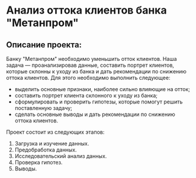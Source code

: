 # Анализ оттока клиентов банка "Метанпром"
## Описание проекта:

Банку "Метанпром" необходимо уменьшить отток клиентов. Наша задача — проанализировав данные, составить портрет клиентов, которые склонны к уходу из банка и дать рекомендации по снижению оттока клиентов. Для этого необходимо выполнить следующee:

* выделить основные признаки, наиболее сильно влияющие на отток;  
* составить портрет клиента склонного к уходу из банка;  
* сформулировать и проверить гипотезы, которые помогут решить поставленную задачу;  
* сделать основные выводы и дать рекомендации по снижению оттока клиентов. 

Проект состоит из следующих этапов:  
1. Загрузка и изучение данных.  
2. Предобработка данных.  
3. Исследовательский анализ данных.  
4. Проверка гипотез.  
5. Выводы.
